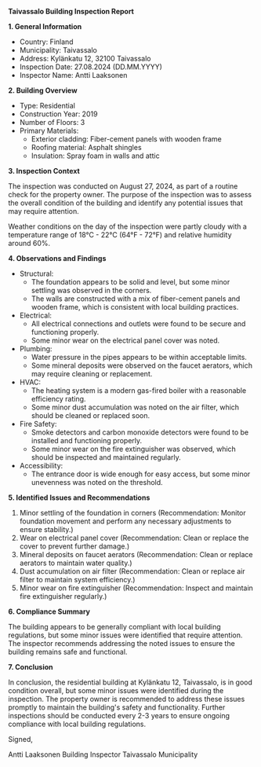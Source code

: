 **Taivassalo Building Inspection Report**

**1. General Information**

* Country: Finland
* Municipality: Taivassalo
* Address: Kylänkatu 12, 32100 Taivassalo
* Inspection Date: 27.08.2024 (DD.MM.YYYY)
* Inspector Name: Antti Laaksonen

**2. Building Overview**

* Type: Residential
* Construction Year: 2019
* Number of Floors: 3
* Primary Materials:
	+ Exterior cladding: Fiber-cement panels with wooden frame
	+ Roofing material: Asphalt shingles
	+ Insulation: Spray foam in walls and attic

**3. Inspection Context**

The inspection was conducted on August 27, 2024, as part of a routine check for the property owner. The purpose of the inspection was to assess the overall condition of the building and identify any potential issues that may require attention.

Weather conditions on the day of the inspection were partly cloudy with a temperature range of 18°C - 22°C (64°F - 72°F) and relative humidity around 60%.

**4. Observations and Findings**

* Structural:
	+ The foundation appears to be solid and level, but some minor settling was observed in the corners.
	+ The walls are constructed with a mix of fiber-cement panels and wooden frame, which is consistent with local building practices.
* Electrical:
	+ All electrical connections and outlets were found to be secure and functioning properly.
	+ Some minor wear on the electrical panel cover was noted.
* Plumbing:
	+ Water pressure in the pipes appears to be within acceptable limits.
	+ Some mineral deposits were observed on the faucet aerators, which may require cleaning or replacement.
* HVAC:
	+ The heating system is a modern gas-fired boiler with a reasonable efficiency rating.
	+ Some minor dust accumulation was noted on the air filter, which should be cleaned or replaced soon.
* Fire Safety:
	+ Smoke detectors and carbon monoxide detectors were found to be installed and functioning properly.
	+ Some minor wear on the fire extinguisher was observed, which should be inspected and maintained regularly.
* Accessibility:
	+ The entrance door is wide enough for easy access, but some minor unevenness was noted on the threshold.

**5. Identified Issues and Recommendations**

1. Minor settling of the foundation in corners (Recommendation: Monitor foundation movement and perform any necessary adjustments to ensure stability.)
2. Wear on electrical panel cover (Recommendation: Clean or replace the cover to prevent further damage.)
3. Mineral deposits on faucet aerators (Recommendation: Clean or replace aerators to maintain water quality.)
4. Dust accumulation on air filter (Recommendation: Clean or replace air filter to maintain system efficiency.)
5. Minor wear on fire extinguisher (Recommendation: Inspect and maintain fire extinguisher regularly.)

**6. Compliance Summary**

The building appears to be generally compliant with local building regulations, but some minor issues were identified that require attention. The inspector recommends addressing the noted issues to ensure the building remains safe and functional.

**7. Conclusion**

In conclusion, the residential building at Kylänkatu 12, Taivassalo, is in good condition overall, but some minor issues were identified during the inspection. The property owner is recommended to address these issues promptly to maintain the building's safety and functionality. Further inspections should be conducted every 2-3 years to ensure ongoing compliance with local building regulations.

Signed,

Antti Laaksonen
Building Inspector
Taivassalo Municipality